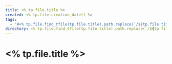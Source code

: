 ```yaml
---
title: <% tp.file.title %>
created: <% tp.file.creation_date() %>
tags:
  - '#<% tp.file.find_tfile(tp.file.title).path.replace(`/${tp.file.title}.md`,'').split('/').join("\'\n  - \'#") %>'
directory: <% tp.file.find_tfile(tp.file.title).path.replace(`/${tp.file.title}.md`,'') %>
---
```


# <% tp.file.title %>